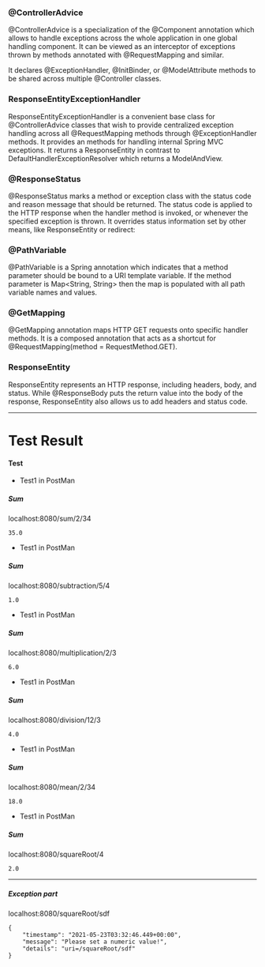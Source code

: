 ### @ControllerAdvice
@ControllerAdvice is a specialization of the @Component annotation which allows to handle exceptions across the whole application in one global handling component. It can be viewed as an interceptor of exceptions thrown by methods annotated with @RequestMapping and similar.

It declares @ExceptionHandler, @InitBinder, or @ModelAttribute methods to be shared across multiple @Controller classes.

### ResponseEntityExceptionHandler
ResponseEntityExceptionHandler is a convenient base class for @ControllerAdvice classes that wish to provide centralized exception handling across all @RequestMapping methods through @ExceptionHandler methods. It provides an methods for handling internal Spring MVC exceptions. It returns a ResponseEntity in contrast to DefaultHandlerExceptionResolver which returns a ModelAndView.


### @ResponseStatus
@ResponseStatus marks a method or exception class with the status code and reason message that should be returned. The status code is applied to the HTTP response when the handler method is invoked, or whenever the specified exception is thrown. It overrides status information set by other means, like ResponseEntity or redirect:


### @PathVariable
@PathVariable is a Spring annotation which indicates that a method parameter should be bound to a URI template variable. If the method parameter is Map<String, String> then the map is populated with all path variable names and values.

### @GetMapping

@GetMapping annotation maps HTTP GET requests onto specific handler methods. It is a composed annotation that acts as a shortcut for @RequestMapping(method = RequestMethod.GET).

### ResponseEntity

ResponseEntity represents an HTTP response, including headers, body, and status. While @ResponseBody puts the return value into the body of the response, ResponseEntity also allows us to add headers and status code.


----------
# Test Result

#### Test  

- Test1 in PostMan 

##### Sum
localhost:8080/sum/2/34

``` 
35.0
```

- Test1 in PostMan

##### Sum
localhost:8080/subtraction/5/4

``` 
1.0
```


- Test1 in PostMan

##### Sum
localhost:8080/multiplication/2/3

``` 
6.0
```


- Test1 in PostMan

##### Sum
localhost:8080/division/12/3

``` 
4.0
```


- Test1 in PostMan

##### Sum
localhost:8080/mean/2/34

``` 
18.0
```

- Test1 in PostMan

##### Sum
localhost:8080/squareRoot/4

``` 
2.0
```

----------------

##### Exception part 

localhost:8080/squareRoot/sdf
``` 
{
    "timestamp": "2021-05-23T03:32:46.449+00:00",
    "message": "Please set a numeric value!",
    "details": "uri=/squareRoot/sdf"
}
```
